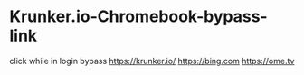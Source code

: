 # Krunker.io-Chromebook-bypass-link
click while in login bypass
https://krunker.io/
https://bing.com
https://ome.tv


